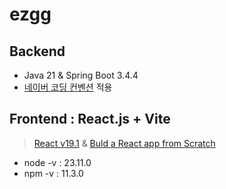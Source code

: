 # ezgg

## Backend
- Java 21 & Spring Boot 3.4.4
- [네이버 코딩 컨벤션](https://github.com/naver/hackday-conventions-java) 적용
## Frontend : React.js + Vite
> [React v19.1](https://react.dev/) & [Buld a React app from Scratch](https://react.dev/learn/build-a-react-app-from-scratch)
- node -v : 23.11.0  
- npm -v : 11.3.0
